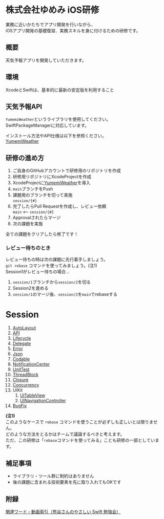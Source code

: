 # 株式会社ゆめみ iOS研修
業務に近いかたちでアプリ開発を行いながら、  
iOSアプリ開発の基礎復習、実務スキルを身に付けるための研修です。

## 概要
天気予報アプリを開発していただきます。  

## 環境
XcodeとSwiftは、基本的に最新の安定版を利用すること

## 天気予報API
`YumemiWeather`というライブラリを使用してください。  
SwiftPackageManagerに対応しています。

インストール方法やAPI仕様は以下を参照ください。  
[YumemiWeather](Documentation/YumemiWeather.md)

## 研修の進め方
1. ご自身のGitHubアカウントで研修用のリポジトリを作成
1. 研修用リポジトリにXcodeProjectを作成  
1. XcodeProjectに[YumemiWeather](Documentation/YumemiWeather.md)を導入
1. `main`ブランチをPush
1. 課題用のブランチを切って実施  
`session/{#}`
1. 完了したらPull Requestを作成し、レビュー依頼  
`main` <-- `session/{#}`
1. Approvalされたらマージ
1. 次の課題を実施

全ての課題をクリアしたら修了です！

### レビュー待ちのとき
レビュー待ちの時は次の課題に先行着手しましょう。  
`git rebase` コマンドを使ってみましょう。(注1)  
Session1がレビュー待ちの場合...
1. `session/1`ブランチから`session/2`を切る
1. Session2を進める
1. `session/1`のマージ後、`session/2`を`main`でrebaseする  

# Session
1. [AutoLayout](Documentation/AutoLayout.md)
1. [API](Documentation/API.md)
1. [Lifecycle](Documentation/VC_Lifecycle.md)
1. [Delegate](Documentation/Delegate.md)
1. [Error](Documentation/Error.md)
1. [Json](Documentation/Json.md)
1. [Codable](Documentation/Codable.md)
1. [NotificationCenter](Documentation/NotificationCenter.md)
1. [UnitTest](Documentation/UnitTest.md)
1. [ThreadBlock](Documentation/ThreadBlock.md)
1. [Closure](Documentation/Closure.md)
1. [Concurrency](Documentation/Concurrency.md)
1. UIKit
    1. [UITableView](Documentation/UITableView.md)
    1. [UINavigationController](Documentation/UINavigationController.md)
1. [BugFix](Documentation/BugFix.md)

**(注1)**  
このようなケースで `rebase` コマンドを使うことが必ずしも正しいとは限りません。  
どのような方法をとるかはチームで議論するべきと考えます。  
ただ、この研修は「`rebase`コマンドを使ってみる」ことも研修の一部としています。

## 補足事項
- ライブラリ・ツール群に制約はありません
- 後の課題に含まれる技術要素を先に取り入れてもOKです

## 附録

[関連ワード・動画索引（熊谷さんのやさしい Swift 勉強会）](https://yumemi.notion.site/iOS-e22f8a8ab59d4b43b039bc201b3ceaf3)
